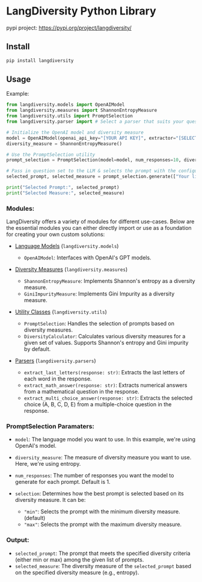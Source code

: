 # LangDiversity Python Library

pypi project: https://pypi.org/project/langdiversity/

## Install

```bash
pip install langdiversity
```

## Usage

Example:

```python
from langdiversity.models import OpenAIModel
from langdiversity.measures import ShannonEntropyMeasure
from langdiversity.utils import PromptSelection
from langdiversity.parser import # Select a parser that suits your question set

# Initialize the OpenAI model and diversity measure
model = OpenAIModel(openai_api_key="[YOUR API KEY]", extractor="[SELECT YOUR PARSER](optional)")
diversity_measure = ShannonEntropyMeasure()

# Use the PromptSelection utility
prompt_selection = PromptSelection(model=model, num_responses=10, diversity_measure=diversity_measure)

# Pass in question set to the LLM & selects the prompt with the configured diversity measure criteria from the LLM's 10 responses
selected_prompt, selected_measure = prompt_selection.generate(["Your list of prompts here..."])

print("Selected Prompt:", selected_prompt)
print("Selected Measure:", selected_measure)
```

### Modules:

LangDiversity offers a variety of modules for different use-cases. Below are the essential modules you can either directly import or use as a foundation for creating your own custom solutions:

- [Language Models](https://github.com/lab-v2/langdiversity/tree/main/langdiversity/models) (`langdiversity.models`)

  - `OpenAIModel`: Interfaces with OpenAI's GPT models.

- [Diversity Measures](https://github.com/lab-v2/langdiversity/tree/main/langdiversity/measures) (`langdiversity.measures`)

  - `ShannonEntropyMeasure`: Implements Shannon's entropy as a diversity measure.
  - `GiniImpurityMeasure`: Implements Gini Impurity as a diversity measure.

- [Utility Classes](https://github.com/lab-v2/langdiversity/tree/main/langdiversity/utils) (`langdiversity.utils`)

  - `PromptSelection`: Handles the selection of prompts based on diversity measures.
  - `DiversityCalculator`: Calculates various diversity measures for a given set of values. Supports Shannon's entropy and Gini impurity by default.

- [Parsers](https://github.com/lab-v2/langdiversity/tree/main/langdiversity/parser) (`langdiversity.parsers`)
  - `extract_last_letters(response: str)`: Extracts the last letters of each word in the response.
  - `extract_math_answer(response: str)`: Extracts numerical answers from a mathematical question in the response.
  - `extract_multi_choice_answer(response: str)`: Extracts the selected choice (A, B, C, D, E) from a multiple-choice question in the response.

### PromptSelection Paramaters:

- `model`: The language model you want to use. In this example, we're using OpenAI's model.

- `diversity_measure`: The measure of diversity measure you want to use. Here, we're using entropy.

- `num_responses`: The number of responses you want the model to generate for each prompt. Default is 1.

- `selection`: Determines how the best prompt is selected based on its diversity measure. It can be:

  - `"min"`: Selects the prompt with the minimum diversity measure. (default)
  - `"max"`: Selects the prompt with the maximum diversity measure.

### Output:

- `selected_prompt`: The prompt that meets the specified diversity criteria (either min or max) among the given list of prompts.
- `selected_measure`: The diversity measure of the `selected_prompt` based on the specified diversity measure (e.g., entropy).
